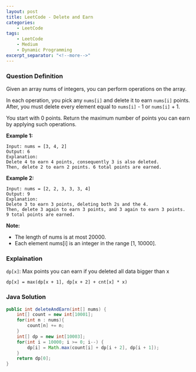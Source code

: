```yaml
---
layout: post
title: LeetCode - Delete and Earn
categories:
    - LeetCode
tags:
    - LeetCode
    - Medium
    - Dynamic Programming
excerpt_separator: "<!--more-->"
---
```


### Question Definition
Given an array nums of integers, you can perform operations on the array.

In each operation, you pick any `nums[i]` and delete it to earn `nums[i]` points. After, you must delete every element equal to `nums[i]` - 1 or `nums[i]` + 1.

You start with 0 points. Return the maximum number of points you can earn by applying such operations.
<!--more-->

**Example 1:**
```
Input: nums = [3, 4, 2]
Output: 6
Explanation:
Delete 4 to earn 4 points, consequently 3 is also deleted.
Then, delete 2 to earn 2 points. 6 total points are earned.
```
**Example 2:**
```
Input: nums = [2, 2, 3, 3, 3, 4]
Output: 9
Explanation:
Delete 3 to earn 3 points, deleting both 2s and the 4.
Then, delete 3 again to earn 3 points, and 3 again to earn 3 points.
9 total points are earned.
```
**Note:**

* The length of nums is at most 20000.
* Each element nums[i] is an integer in the range [1, 10000].

### Explaination
`dp[x]`: Max points you can earn if you deleted all data bigger than x

`dp[x] = max(dp[x + 1], dp[x + 2] + cnt[x] * x)`
### Java Solution
```java
public int deleteAndEarn(int[] nums) {
    int[] count = new int[10001];
    for(int n : nums){
        count[n] += n;
    }
    int[] dp = new int[10003];
    for(int i = 10000; i >= 0; i--) {
        dp[i] = Math.max(count[i] + dp[i + 2], dp[i + 1]);
    }
    return dp[0];
}
```